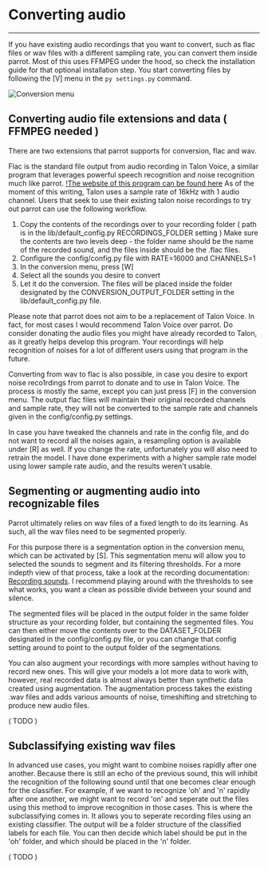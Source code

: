 # Converting audio
---

If you have existing audio recordings that you want to convert, such as flac files or wav files with a different sampling rate, you can convert them inside parrot.
Most of this uses FFMPEG under the hood, so check the installation guide for that optional installation step.
You start converting files by following the [V] menu in the `py settings.py` command.

![Conversion menu](media/settings-convert.png)

Converting audio file extensions and data ( FFMPEG needed )
---

There are two extensions that parrot supports for conversion, flac and wav. 

Flac is the standard file output from audio recording in Talon Voice, a similar program that leverages powerful speech recognition and noise recognition much like parrot. [!The website of this program can be found here](https://talonvoice.com/)
As of the moment of this writing, Talon uses a sample rate of 16kHz with 1 audio channel.
Users that seek to use their existing talon noise recordings to try out parrot can use the following workflow.

1. Copy the contents of the recordings over to your recording folder ( path is in the lib/default_config.py RECORDINGS_FOLDER setting )
   Make sure the contents are two levels deep - the folder name should be the name of the recorded sound, and the files inside should be the .flac files.
2. Configure the config/config.py file with RATE=16000 and CHANNELS=1
3. In the conversion menu, press [W]
4. Select all the sounds you desire to convert
5. Let it do the conversion. The files will be placed inside the folder designated by the CONVERSION_OUTPUT_FOLDER setting in the lib/default_config.py file.

Please note that parrot does not aim to be a replacement of Talon Voice. In fact, for most cases I would recommend Talon Voice over parrot. 
Do consider donating the audio files you might have already recorded to Talon, as it greatly helps develop this program. 
Your recordings will help recognition of noises for a lot of different users using that program in the future. 

Converting from wav to flac is also possible, in case you desire to export noise reco1rdings from parrot to donate and to use in Talon Voice. 
The process is mostly the same, except you can just press [F] in the conversion menu. The output flac files will maintain their original recorded channels and sample rate, they will not be converted to the sample rate and channels given in the config/config.py settings.

In case you have tweaked the channels and rate in the config file, and do not want to record all the noises again, a resampling option is available under [R] as well.
If you change the rate, unfortunately you will also need to retrain the model. I have done experiments with a higher sample rate model using lower sample rate audio, and the results weren't usable.

Segmenting or augmenting audio into recognizable files
---

Parrot ultimately relies on wav files of a fixed length to do its learning. As such, all the wav files need to be segmented properly.

For this purpose there is a segmentation option in the conversion menu, which can be activated by [S]. This segmentation menu will allow you to selected the sounds to segment and its filtering thresholds.
For a more indepth view of that process, take a look at the recording documentation: [Recording sounds](RECORDING.md). I recommend playing around with the thresholds to see what works, you want a clean as possible divide between your sound and silence.

The segmented files will be placed in the output folder in the same folder structure as your recording folder, but containing the segmented files.
You can then either move the contents over to the DATASET_FOLDER designated in the config/config.py file, or you can change that config setting around to point to the output folder of the segmentations.

You can also augment your recordings with more samples without having to record new ones. This will give your models a lot more data to work with, however, real recorded data is almost always better than synthetic data created using augmentation.
The augmentation process takes the existing .wav files and adds various amounts of noise, timeshifting and stretching to produce new audio files.

( TODO )

Subclassifying existing wav files
---

In advanced use cases, you might want to combine noises rapidly after one another. Because there is still an echo of the previous sound, this will inhibit the recognition of the following sound until that one becomes clear enough for the classifier.
For example, if we want to recognize 'oh' and 'n' rapidly after one another, we might want to record 'on' and seperate out the files using this method to improve recognition in those cases.
This is where the subclassifying comes in. It allows you to seperate recording files using an existing classifier.
The output will be a folder structure of the classified labels for each file. You can then decide which label should be put in the 'oh' folder, and which should be placed in the 'n' folder. 

( TODO )